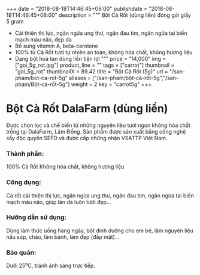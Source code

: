 +++
date = "2018-08-18T14:46:45+08:00"
publishdate = "2018-08-18T14:46:45+08:00"
description = """
Bột Cà Rốt (dùng liền) đóng gói giấy 5 gram

* Cải thiện thị lực, ngăn ngừa ung thư, ngăn đau tim, ngăn ngừa tai biến mạch máu não, đẹp da
* Bổ sung vitamin A, beta-carotene
* 100% từ Cà Rốt tươi tự nhiên an toàn, không hóa chất, không hương liệu
* Dạng bột hoà tan dùng liền tiện lợi
"""
price = "14,000"
img = ["goi_5g_rot.jpg"]
product_line = ""
tags = ["carrot"]
thumbnail = "goi_5g_rot"
thumbnailX = 89.42
title = "Bột Cà Rốt (5g)"
url = "/san-pham/bot-ca-rot-5g"
aliases = ["/san-pham/bột-cà-rốt-5g","/san-pham/Bột-cà-rốt-5g"]
weight = 2
key = "carrot5g"
+++

# Bột Cà Rốt DalaFarm (dùng liền) 
                        
Được chọn lọc và chế biến từ những nguyên liệu 
tươi ngon không hóa chất trồng tại DalaFarm, Lâm Đồng. Sản phẩm được 
sản xuất bằng công nghệ sấy độc quyền SEFD và được cấp chứng nhận 
VSATTP Việt Nam.

### Thành phần: 
100% Cà Rốt
Không hóa chất, không hương liệu

### Công dụng: 
Cà rốt cải thiện thị lực, ngăn ngừa ung thư, ngăn đau tim, ngăn ngừa tai biến mạch máu não, giúp làn da luôn tươi đẹp…

### Hướng dẫn sử dụng:  
Dùng làm thức uống hàng ngày, 
bột dinh dưỡng cho em bé, làm 
nguyên liệu nấu súp, cháo, làm 
bánh, làm đẹp (đắp mặt)…

### Bảo quản: 
Dưới 25⁰C, tránh ánh sáng trực tiếp.

